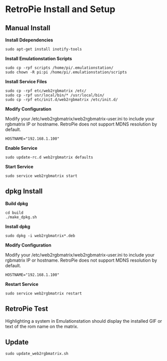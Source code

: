 # RetroPie Install and Setup

Manual Install
-------

**Install Ddependencies**
```
sudo apt-get install inotify-tools
```

**Install Emulationstation Scripts**
```
sudo cp -rpf scripts /home/pi/.emulationstation/
sudo chown -R pi:pi /home/pi/.emulationstation/scripts
```

**Install Service Files**
```
sudo cp -rpf etc/web2rgbmatrix /etc/
sudo cp -rpf usr/local/bin/* /usr/local/bin/
sudo cp -rpf etc/init.d/web2rgbmatrix /etc/init.d/
```

**Modify Configuration**

Modify your /etc/web2rgbmatrix/web2rgbmatrix-user.ini to include your rgbmatrix IP or hostname. RetroPie does not support MDNS resolution by default.

```
HOSTNAME="192.168.1.100"
```

**Enable Service**
```
sudo update-rc.d web2rgbmatrix defaults
```

**Start Service**
```
sudo service web2rgbmatrix start
```

dpkg Install
-------

**Build dpkg**
```
cd build
./make_dpkg.sh
```

**Install dpkg**
```
sudo dpkg -i web2rgbmatrix*.deb
```

**Modify Configuration**

Modify your /etc/web2rgbmatrix/web2rgbmatrix-user.ini to include your rgbmatrix IP or hostname. RetroPie does not support MDNS resolution by default.

```
HOSTNAME="192.168.1.100"
```

**Restart Service**
```
sudo service web2rgbmatrix restart
```

RetroPie Test
-------

Highlighting a system in Emulationstation should display the installed GIF or text of the rom name on the matrix.


Update
-------
```
sudo update_web2rgbmatrix.sh
```
